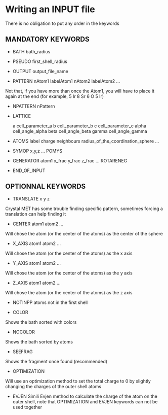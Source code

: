 # Writing an INPUT file

There is no obligation to put any order in the keywords

## MANDATORY KEYWORDS

* BATH bath_radius

* PSEUDO first_shell_radius

* OUTPUT output_file_name

* PATTERN nAtom1 labelAtom1 nAtom2 labelAtom2 ...  

Not that, if you have more than once the Atom1, you will have to place it again at the end (for example, 5 Ir 8 Sr 6 O 5 Ir)

* NPATTERN nPattern

* LATTICE

  a cell_parameter_a
  b cell_parameter_b
  c cell_parameter_c
  alpha cell_angle_alpha
  beta cell_angle_beta
  gamma cell_angle_gamma

* ATOMS label charge neighbours radius_of_the_coordination_sphere ...

* SYMOP
   x,y,z
   ...
   POMYS
   
* GENERATOR
  atom1 x_frac y_frac z_frac
  ...
  ROTARENEG
  
* END_OF_INPUT


## OPTIONNAL KEYWORDS

* TRANSLATE x y z

Crystal MET has some trouble finding specific pattern, sometimes forcing a translation can help finding it

* CENTER  atom1 atom2 ...

Will chose the atom (or the center of the atoms) as the center of the sphere

* X_AXIS atom1 atom2 ...

Will chose the atom (or the center of the atoms) as the x axis

* Y_AXIS  atom1  atom2 ...

Will chose the atom (or the center of the atoms) as the y axis

* Z_AXIS atom1  atom2 ...

Will chose the atom (or the center of the atoms) as the z axis

* NOTINPP atoms not in the first shell

* COLOR  

Shows the bath sorted with colors

* NOCOLOR 

Shows the bath sorted by atoms

* SEEFRAG  

Shows the fragment once found (recommended)

* OPTIMIZATION  

Will use an optimization method to set the total charge to 0 by slightly changing the charges of the outer shell atoms

* EVJEN 
Simili Evjen method to calculate the charge of the atom on the outer shell, note that OPTIMIZATION and EVJEN keywords can not be used together

